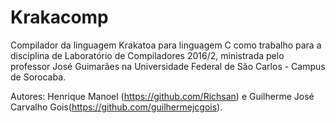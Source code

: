 # Krakacomp
Compilador da linguagem Krakatoa para linguagem C como trabalho para a disciplina de Laboratório de Compiladores 2016/2, ministrada pelo professor José Guimarães na Universidade Federal de São Carlos - Campus de Sorocaba.

Autores: Henrique Manoel (https://github.com/Richsan) e Guilherme José Carvalho Gois(https://github.com/guilhermejcgois).
